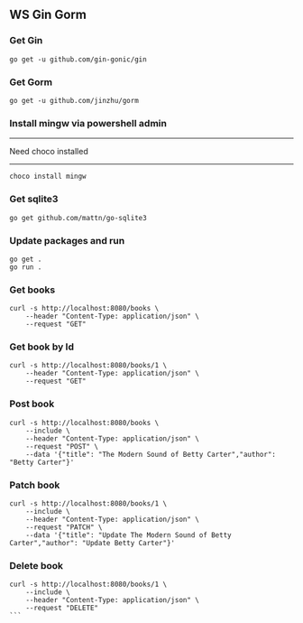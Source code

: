## WS Gin Gorm

### Get Gin
```
go get -u github.com/gin-gonic/gin
```

### Get Gorm
```
go get -u github.com/jinzhu/gorm
```

### Install mingw via powershell admin
***
Need choco installed
***

```
choco install mingw
```

### Get sqlite3
```
go get github.com/mattn/go-sqlite3
```

### Update packages and run
```
go get .
go run .
```

### Get books
```
curl -s http://localhost:8080/books \
    --header "Content-Type: application/json" \
    --request "GET"
```

### Get book by Id
```
curl -s http://localhost:8080/books/1 \
    --header "Content-Type: application/json" \
    --request "GET"
```

### Post book
```
curl -s http://localhost:8080/books \
    --include \
    --header "Content-Type: application/json" \
    --request "POST" \
    --data '{"title": "The Modern Sound of Betty Carter","author": "Betty Carter"}'
```

### Patch book
```
curl -s http://localhost:8080/books/1 \
    --include \
    --header "Content-Type: application/json" \
    --request "PATCH" \
    --data '{"title": "Update The Modern Sound of Betty Carter","author": "Update Betty Carter"}'
```

### Delete book
````
curl -s http://localhost:8080/books/1 \
    --include \
    --header "Content-Type: application/json" \
    --request "DELETE"
```
